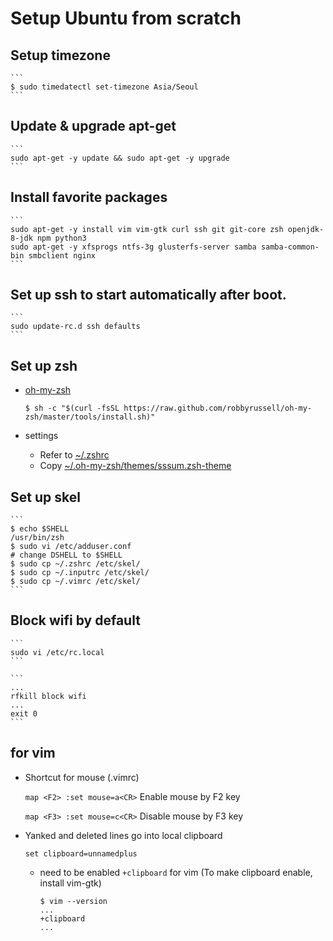 # Setup Ubuntu from scratch

## Setup timezone

    ```
    $ sudo timedatectl set-timezone Asia/Seoul
    ```

## Update & upgrade apt-get

    ```
    sudo apt-get -y update && sudo apt-get -y upgrade
    ```

## Install favorite packages

    ```
    sudo apt-get -y install vim vim-gtk curl ssh git git-core zsh openjdk-8-jdk npm python3
    sudo apt-get -y xfsprogs ntfs-3g glusterfs-server samba samba-common-bin smbclient nginx
    ```

## Set up ssh to start automatically after boot.

    ```
    sudo update-rc.d ssh defaults
    ```

## Set up zsh
- [oh-my-zsh](https://github.com/robbyrussell/oh-my-zsh)

    ```
    $ sh -c "$(curl -fsSL https://raw.github.com/robbyrussell/oh-my-zsh/master/tools/install.sh)"
    ```

- settings
    - Refer to [~/.zshrc](https://github.com/iandmyhand/settings/blob/master/MacOSX/.zshrc)
    - Copy [~/.oh-my-zsh/themes/sssum.zsh-theme](https://github.com/iandmyhand/settings/blob/master/MacOSX/sssum.zsh-theme)
    
## Set up skel

    ```
    $ echo $SHELL
    /usr/bin/zsh
    $ sudo vi /etc/adduser.conf
    # change DSHELL to $SHELL
    $ sudo cp ~/.zshrc /etc/skel/
    $ sudo cp ~/.inputrc /etc/skel/
    $ sudo cp ~/.vimrc /etc/skel/
    ```

## Block wifi by default

    ```
    sudo vi /etc/rc.local
    ```

    ```
    ...
    rfkill block wifi
    ...
    exit 0
    ```

## for vim
- Shortcut for mouse (.vimrc)

    ```map <F2> :set mouse=a<CR>``` Enable mouse by F2 key

    ```map <F3> :set mouse=c<CR>``` Disable mouse by F3 key

- Yanked and deleted lines go into local clipboard

    ```set clipboard=unnamedplus```

    - need to be enabled ```+clipboard``` for vim (To make clipboard enable, install vim-gtk)
 
        ```
        $ vim --version
        ...
        +clipboard
        ...
        ```
